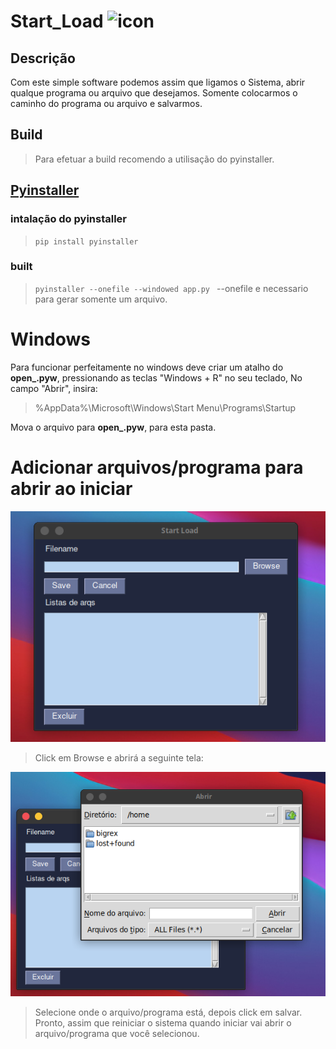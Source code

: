 # Start_Load ![icon](32.ico)
## Descrição 
Com este simple software podemos assim que ligamos o Sistema, abrir qualque programa ou arquivo que desejamos. Somente colocarmos o caminho do programa ou arquivo e salvarmos.
## Build 
>Para efetuar a build recomendo a utilisação do pyinstaller.

## [Pyinstaller ](https://pyinstaller.readthedocs.io/en/v4.0/installation.html)
### intalação do pyinstaller 
>```pip install pyinstaller```
### built 
>```pyinstaller --onefile --windowed app.py ```
--onefile e necessario para gerar somente um arquivo.

# Windows
Para funcionar perfeitamente no windows deve criar um atalho do **open_.pyw**, 
pressionando as teclas "Windows + R" no seu teclado, No campo "Abrir", insira:
>%AppData%\Microsoft\Windows\Start Menu\Programs\Startup 

Mova o arquivo para **open_.pyw**, para esta pasta.

# Adicionar arquivos/programa para abrir ao iniciar
![wind01.png](img/wind01.png)

>Click em Browse e abrirá a seguinte tela:

![wind02.png](img/wind02.png)

>Selecione onde o arquivo/programa está, depois click em salvar. Pronto, assim que reiniciar o sistema quando iniciar vai abrir o arquivo/programa que você selecionou.
